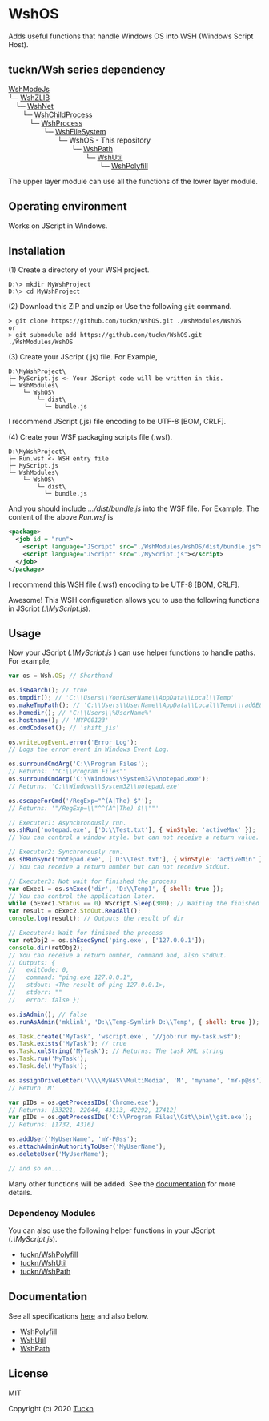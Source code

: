 # WshOS

Adds useful functions that handle Windows OS into WSH (Windows Script Host).

## tuckn/Wsh series dependency

[WshModeJs](https://github.com/tuckn/WshModeJs)  
└─ [WshZLIB](https://github.com/tuckn/WshZLIB)  
&emsp;└─ [WshNet](https://github.com/tuckn/WshNet)  
&emsp;&emsp;└─ [WshChildProcess](https://github.com/tuckn/WshChildProcess)  
&emsp;&emsp;&emsp;└─ [WshProcess](https://github.com/tuckn/WshProcess)  
&emsp;&emsp;&emsp;&emsp;&emsp;└─ [WshFileSystem](https://github.com/tuckn/WshFileSystem)  
&emsp;&emsp;&emsp;&emsp;&emsp;&emsp;&emsp;└─ WshOS - This repository  
&emsp;&emsp;&emsp;&emsp;&emsp;&emsp;&emsp;&emsp;&emsp;└─ [WshPath](https://github.com/tuckn/WshPath)  
&emsp;&emsp;&emsp;&emsp;&emsp;&emsp;&emsp;&emsp;&emsp;&emsp;&emsp;└─ [WshUtil](https://github.com/tuckn/WshUtil)  
&emsp;&emsp;&emsp;&emsp;&emsp;&emsp;&emsp;&emsp;&emsp;&emsp;&emsp;&emsp;&emsp;└─ [WshPolyfill](https://github.com/tuckn/WshPolyfill)

The upper layer module can use all the functions of the lower layer module.

## Operating environment

Works on JScript in Windows.

## Installation

(1) Create a directory of your WSH project.

```console
D:\> mkdir MyWshProject
D:\> cd MyWshProject
```

(2) Download this ZIP and unzip or Use the following `git` command.

```console
> git clone https://github.com/tuckn/WshOS.git ./WshModules/WshOS
or
> git submodule add https://github.com/tuckn/WshOS.git ./WshModules/WshOS
```

(3) Create your JScript (.js) file. For Example,

```console
D:\MyWshProject\
├─ MyScript.js <- Your JScript code will be written in this.
└─ WshModules\
    └─ WshOS\
        └─ dist\
          └─ bundle.js
```

I recommend JScript (.js) file encoding to be UTF-8 [BOM, CRLF].

(4) Create your WSF packaging scripts file (.wsf).

```console
D:\MyWshProject\
├─ Run.wsf <- WSH entry file
├─ MyScript.js
└─ WshModules\
    └─ WshOS\
        └─ dist\
          └─ bundle.js
```

And you should include _.../dist/bundle.js_ into the WSF file.
For Example, The content of the above _Run.wsf_ is

```xml
<package>
  <job id = "run">
    <script language="JScript" src="./WshModules/WshOS/dist/bundle.js"></script>
    <script language="JScript" src="./MyScript.js"></script>
  </job>
</package>
```

I recommend this WSH file (.wsf) encoding to be UTF-8 [BOM, CRLF].

Awesome! This WSH configuration allows you to use the following functions in JScript (_.\\MyScript.js_).

## Usage

Now your JScript (_.\\MyScript.js_ ) can use helper functions to handle paths.
For example,

```js
var os = Wsh.OS; // Shorthand

os.is64arch(); // true
os.tmpdir(); // 'C:\\Users\\YourUserName\\AppData\\Local\\Temp'
os.makeTmpPath(); // 'C:\\Users\\UserName\\AppData\\Local\\Temp\\rad6E884.tmp'
os.homedir(); // 'C:\\Users\\%UserName%'
os.hostname(); // 'MYPC0123'
os.cmdCodeset(); // 'shift_jis'

os.writeLogEvent.error('Error Log');
// Logs the error event in Windows Event Log.

os.surroundCmdArg('C:\\Program Files');
// Returns: '"C:\\Program Files"'
os.surroundCmdArg('C:\\Windows\\System32\\notepad.exe');
// Returns: 'C:\\Windows\\System32\\notepad.exe'

os.escapeForCmd('/RegExp="^(A|The) $"');
// Returns: '"/RegExp=\\"^^(A^|The) $\\""'

// Executer1: Asynchronously run.
os.shRun('notepad.exe', ['D:\\Test.txt'], { winStyle: 'activeMax' });
// You can control a window style. but can not receive a return value.

// Executer2: Synchronously run.
os.shRunSync('notepad.exe', ['D:\\Test.txt'], { winStyle: 'activeMin' });
// You can receive a return number but can not receive StdOut.

// Executer3: Not wait for finished the process
var oExec1 = os.shExec('dir', 'D:\\Temp1', { shell: true });
// You can control the application later.
while (oExec1.Status == 0) WScript.Sleep(300); // Waiting the finished
var result = oExec2.StdOut.ReadAll();
console.log(result); // Outputs the result of dir

// Executer4: Wait for finished the process
var retObj2 = os.shExecSync('ping.exe', ['127.0.0.1']);
console.dir(retObj2);
// You can receive a return number, command and, also StdOut.
// Outputs: {
//   exitCode: 0,
//   command: "ping.exe 127.0.0.1",
//   stdout: <The result of ping 127.0.0.1>,
//   stderr: ""
//   error: false };

os.isAdmin(); // false
os.runAsAdmin('mklink', 'D:\\Temp-Symlink D:\\Temp', { shell: true });

os.Task.create('MyTask', 'wscript.exe', '//job:run my-task.wsf');
os.Task.exists('MyTask'); // true
os.Task.xmlString('MyTask'); // Returns: The task XML string
os.Task.run('MyTask');
os.Task.del('MyTask');

os.assignDriveLetter('\\\\MyNAS\\MultiMedia', 'M', 'myname', 'mY-p@ss');
// Return 'M'

var pIDs = os.getProcessIDs('Chrome.exe');
// Returns: [33221, 22044, 43113, 42292, 17412]
var pIDs = os.getProcessIDs('C:\\Program Files\\Git\\bin\\git.exe');
// Returns: [1732, 4316]

os.addUser('MyUserName', 'mY-P@ss');
os.attachAdminAuthorityToUser('MyUserName');
os.deleteUser('MyUserName');

// and so on...
```

Many other functions will be added.
See the [documentation](https://tuckn.net/docs/WshOS/) for more details.

### Dependency Modules

You can also use the following helper functions in your JScript (_.\\MyScript.js_).

- [tuckn/WshPolyfill](https://github.com/tuckn/WshPolyfill)
- [tuckn/WshUtil](https://github.com/tuckn/WshUtil)
- [tuckn/WshPath](https://github.com/tuckn/WshPath)

## Documentation

See all specifications [here](https://tuckn.net/docs/WshOS/) and also below.

- [WshPolyfill](https://tuckn.net/docs/WshPolyfill/)
- [WshUtil](https://tuckn.net/docs/WshUtil/)
- [WshPath](https://tuckn.net/docs/WshPath/)

## License

MIT

Copyright (c) 2020 [Tuckn](https://github.com/tuckn)
